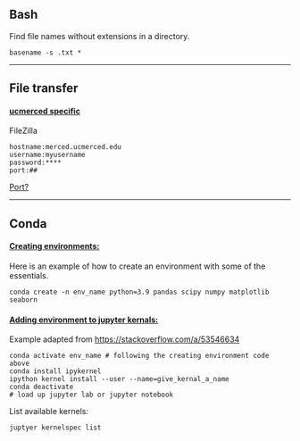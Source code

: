 ## Bash

Find file names without extensions in a directory. 

`basename -s .txt *`

---
## File transfer

#### [ucmerced specific](https://github.com/ucmerced/merced-cluster/wiki/Transferring-Files)


FileZilla

    hostname:merced.ucmerced.edu
    username:myusername
    password:****
    port:##

[Port?](https://serverfault.com/questions/74176/what-port-does-sftp-use/167872)


---
## Conda

#### [Creating environments:](https://conda.io/projects/conda/en/latest/user-guide/tasks/manage-environments.html#creating-an-environment-with-commands)

Here is an example of how to create an environment with some of the essentials.


    conda create -n env_name python=3.9 pandas scipy numpy matplotlib seaborn


#### [Adding environment to jupyter kernals:](https://stackoverflow.com/a/53546634)

Example adapted from https://stackoverflow.com/a/53546634

    conda activate env_name # following the creating environment code above
    conda install ipykernel
    ipython kernel install --user --name=give_kernal_a_name
    conda deactivate
    # load up jupyter lab or jupyter notebook     


List available kernels:

`juptyer kernelspec list`



